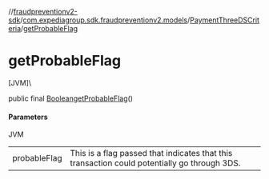 //[fraudpreventionv2-sdk](../../../index.md)/[com.expediagroup.sdk.fraudpreventionv2.models](../index.md)/[PaymentThreeDSCriteria](index.md)/[getProbableFlag](get-probable-flag.md)

# getProbableFlag

[JVM]\

public final [Boolean](https://docs.oracle.com/javase/8/docs/api/java/lang/Boolean.html)[getProbableFlag](get-probable-flag.md)()

#### Parameters

JVM

| | |
|---|---|
| probableFlag | This is a flag passed that indicates that this transaction could potentially go through 3DS. |
